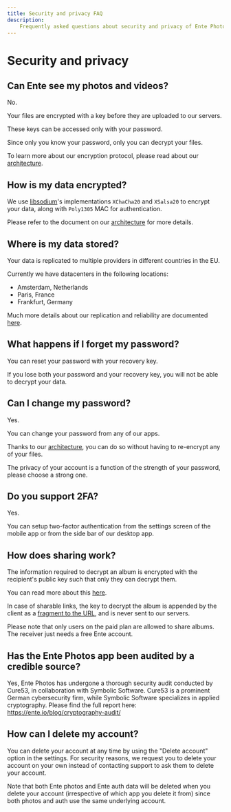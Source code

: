 ```yaml
---
title: Security and privacy FAQ
description:
    Frequently asked questions about security and privacy of Ente Photos
---
```


# Security and privacy

## Can Ente see my photos and videos?

No.

Your files are encrypted with a key before they are uploaded to our servers.

These keys can be accessed only with your password.

Since only you know your password, only you can decrypt your files.

To learn more about our encryption protocol, please read about our
[architecture](https://ente.io/architecture).

## How is my data encrypted?

We use [libsodium](https://libsodium.gitbook.io/doc/)'s implementations
`XChaCha20` and `XSalsa20` to encrypt your data, along with `Poly1305` MAC for
authentication.

Please refer to the document on our [architecture](https://ente.io/architecture)
for more details.

## Where is my data stored?

Your data is replicated to multiple providers in different countries in the EU.

Currently we have datacenters in the following locations:

-   Amsterdam, Netherlands
-   Paris, France
-   Frankfurt, Germany

Much more details about our replication and reliability are documented
[here](https://ente.io/reliability).

## What happens if I forget my password?

You can reset your password with your recovery key.

If you lose both your password and your recovery key, you will not be able to
decrypt your data.

## Can I change my password?

Yes.

You can change your password from any of our apps.

Thanks to our [architecture](https://ente.io/architecture), you can do so
without having to re-encrypt any of your files.

The privacy of your account is a function of the strength of your password,
please choose a strong one.

## Do you support 2FA?

Yes.

You can setup two-factor authentication from the settings screen of the mobile
app or from the side bar of our desktop app.

## How does sharing work?

The information required to decrypt an album is encrypted with the recipient's
public key such that only they can decrypt them.

You can read more about this [here](https://ente.io/architecture#sharing).

In case of sharable links, the key to decrypt the album is appended by the
client as a [fragment to the URL](https://en.wikipedia.org/wiki/URI_fragment),
and is never sent to our servers.

Please note that only users on the paid plan are allowed to share albums. The
receiver just needs a free Ente account.

## Has the Ente Photos app been audited by a credible source?

Yes, Ente Photos has undergone a thorough security audit conducted by Cure53, in
collaboration with Symbolic Software. Cure53 is a prominent German cybersecurity
firm, while Symbolic Software specializes in applied cryptography. Please find
the full report here: https://ente.io/blog/cryptography-audit/

## How can I delete my account?

You can delete your account at any time by using the "Delete account" option in
the settings. For security reasons, we request you to delete your account on
your own instead of contacting support to ask them to delete your account.

Note that both Ente photos and Ente auth data will be deleted when you delete
your account (irrespective of which app you delete it from) since both photos
and auth use the same underlying account.
